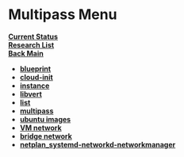 # Multipass Menu

**[Current Status](../development/status/weekly/current_status.md)**\
**[Research List](../../research_list.md)**\
**[Back Main](../../../README.md)**

- **[blueprint](./blueprint.md)**
- **[cloud-init](./cloud-init.md)**
- **[instance](./instance.md)**
- **[libvert](libvert.md)**
- **[list](./list.md)**
- **[multipass](./multipass.md)**
- **[ubuntu images](./ubuntu_images.md)**
- **[VM network](./vm_network.md)**
- **[bridge network](./create_network_bridge.md)**
- **[netplan_systemd-networkd-networkmanager](Netplan_systemd-networkd_and_NetworkManager_trio.md)**
